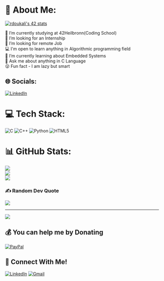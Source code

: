# 💫 About Me:
[![rdoukali's 42 stats](https://badge.mediaplus.ma/binary/rdoukali?1337Badge=off&UM6P=off)](https://github.com/rdoukali)

🔭 I’m currently studying at 42Heilbronn(Coding School)<br>🔎 I’m looking for an Internship <br>🤝 I’m looking for remote Job<br>💻 I'm open to learn anything in Algorithmic programming field<br>🌱 I’m currently learning about Embedded Systems<br>💬 Ask me about anything in C Language<br>😜 Fun fact - I am lazy but smart


## 🌐 Socials:
[![LinkedIn](https://img.shields.io/badge/LinkedIn-%230077B5.svg?logo=linkedin&logoColor=white)](https://linkedin.com/in/rdoukali42) 

# 💻 Tech Stack:
![C](https://img.shields.io/badge/c-%2300599C.svg?style=for-the-badge&logo=c&logoColor=white) ![C++](https://img.shields.io/badge/c++-%2300599C.svg?style=for-the-badge&logo=c%2B%2B&logoColor=white) ![Python](https://img.shields.io/badge/python-3670A0?style=for-the-badge&logo=python&logoColor=ffdd54) ![HTML5](https://img.shields.io/badge/html5-%23E34F26.svg?style=for-the-badge&logo=html5&logoColor=white)
# 📊 GitHub Stats:
![](https://github-readme-stats.vercel.app/api?username=rdoukali42&theme=city_light&hide_border=false&include_all_commits=false&count_private=false)<br/>
![](https://github-readme-streak-stats.herokuapp.com/?user=rdoukali42&theme=city_light&hide_border=false)<br/>
![](https://github-readme-stats.vercel.app/api/top-langs/?username=rdoukali42&theme=city_light&hide_border=false&include_all_commits=false&count_private=false&layout=compact)

### ✍️ Random Dev Quote
![](https://quotes-github-readme.vercel.app/api?type=horizontal&theme=dark)

---
[![](https://visitcount.itsvg.in/api?id=rdoukali42&icon=0&color=0)](https://visitcount.itsvg.in)

  ## 💰 You can help me by Donating
  [![PayPal](https://img.shields.io/badge/PayPal-00457C?style=for-the-badge&logo=paypal&logoColor=white)](https://paypal.me/ReDaRFX) 

  ## 📱 Connect With Me!
[![LinkedIn](https://img.shields.io/badge/-LinkedIn-0e76a8?style=flat-square&logo=linkedin&logoColor=white)](https://www.linkedin.com/in/rdoukali42/)
[![Gmail](https://img.shields.io/badge/-Gmail-d95040?style=flat-square&logo=gmail&logoColor=white)](reda.doukali.farji@gmail.com)
<!-- Proudly created with GPRM ( https://gprm.itsvg.in ) -->
